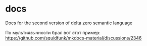 # docs
Docs for the second version of delta zero semantic language

По мультиязычности брал вот этот пример: https://github.com/squidfunk/mkdocs-material/discussions/2346
